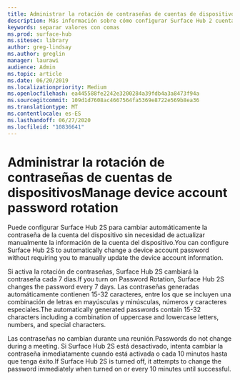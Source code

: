 ```yaml
---
title: Administrar la rotación de contraseñas de cuentas de dispositivos
description: Más información sobre cómo configurar Surface Hub 2 cuentas locales con PowerShell
keywords: separar valores con comas
ms.prod: surface-hub
ms.sitesec: library
author: greg-lindsay
ms.author: greglin
manager: laurawi
audience: Admin
ms.topic: article
ms.date: 06/20/2019
ms.localizationpriority: Medium
ms.openlocfilehash: ea445588fe2242e3200284a39fdb4a3a8473f94a
ms.sourcegitcommit: 109d1d7608ac4667564fa5369e8722e569b8ea36
ms.translationtype: MT
ms.contentlocale: es-ES
ms.lasthandoff: 06/27/2020
ms.locfileid: "10836641"
---
```

# <span data-ttu-id="0df77-104">Administrar la rotación de contraseñas de cuentas de dispositivos</span><span class="sxs-lookup"><span data-stu-id="0df77-104">Manage device account password rotation</span></span>

<span data-ttu-id="0df77-105">Puede configurar Surface Hub 2S para cambiar automáticamente la contraseña de la cuenta del dispositivo sin necesidad de actualizar manualmente la información de la cuenta del dispositivo.</span><span class="sxs-lookup"><span data-stu-id="0df77-105">You can configure Surface Hub 2S to automatically change a device account password without requiring you to manually update the device account information.</span></span>

<span data-ttu-id="0df77-106">Si activa la rotación de contraseñas, Surface Hub 2S cambiará la contraseña cada 7 días.</span><span class="sxs-lookup"><span data-stu-id="0df77-106">If you turn on Password Rotation, Surface Hub 2S changes the password every 7 days.</span></span> <span data-ttu-id="0df77-107">Las contraseñas generadas automáticamente contienen 15-32 caracteres, entre los que se incluyen una combinación de letras en mayúsculas y minúsculas, números y caracteres especiales.</span><span class="sxs-lookup"><span data-stu-id="0df77-107">The automatically generated passwords contain 15-32 characters including  a combination of uppercase and lowercase letters, numbers, and special characters.</span></span>

<span data-ttu-id="0df77-108">Las contraseñas no cambian durante una reunión.</span><span class="sxs-lookup"><span data-stu-id="0df77-108">Passwords do not change during a meeting.</span></span> <span data-ttu-id="0df77-109">Si Surface Hub 2S está desactivado, intenta cambiar la contraseña inmediatamente cuando está activada o cada 10 minutos hasta que tenga éxito.</span><span class="sxs-lookup"><span data-stu-id="0df77-109">If Surface Hub 2S is turned off, it attempts to change the password immediately when turned on or every 10 minutes until successful.</span></span>
